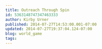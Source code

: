 ```yaml
---
title: Outreach Through Spin
id: 5363148747347463333
author: Kirby Urner
published: 2014-07-27T14:53:00.001-07:00
updated: 2014-07-27T19:37:04.124-07:00
blog: world_game
tags: 
---
```


